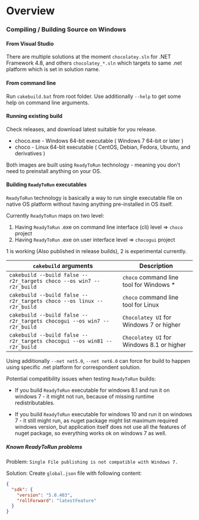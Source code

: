 # Overview

### Compiling / Building Source on Windows

#### From Visual Studio

There are multiple solutions at the moment `chocolatey.sln` for .NET Framework 4.8, and others `chocolatey_*.sln` which targets to same .net platform which is set in solution name.

#### From command line

Run `cakebuild.bat` from root folder. Use additionally `--help` to get some help on command line arguments.

#### Running existing build

Check releases, and download latest suitable for you release.

 * choco.exe - Windows 64-bit executable ( Windows 7 64-bit or later )
 * choco - Linux 64-bit executable ( CentOS, Debian, Fedora, Ubuntu, and derivatives )

Both images are built using `ReadyToRun` technology - meaning you don't need to preinstall anything on your OS.

#### Building `ReadyToRun` executables

`ReadyToRun` technology is basically a way to run single executable file on native OS platform
without having anything pre-installed in OS itself.

Currently `ReadyToRun` maps on two level:
1. Having `ReadyToRun` .exe on command line interface (cli) level => `choco` project
2. Having `ReadyToRun` .exe on user interface level => `chocogui` project

1 is working (Also published in release builds), 2 is experimental currently.

| `cakebuild` arguments | Description                             |
| ------------------------ | --------------------------------------- |
| `cakebuild --build false --r2r_targets choco --os win7 --r2r_build` | `choco` command line tool for Windows * |
| `cakebuild --build false --r2r_targets choco --os linux --r2r_build` | `choco` command line tool for Linux     |
| `cakebuild --build false --r2r_targets chocogui --os win7 --r2r_build` | `Chocolatey UI` for Windows 7 or higher |
| `cakebuild --build false --r2r_targets chocogui --os win81 --r2r_build` | `Chocolatey UI` for Windows 8.1 or higher |

Using additionally `--net net5.0`, `--net net6.0` can force for build to happen using specific .net platform for correspondent solution.

Potential compatibility issues when testing `ReadyToRun` builds:

* If you build `ReadyToRun` executable for windows 8.1 and run it on windows 7 - it might not run, because of missing runtime redistributables.

* If you build `ReadyToRun` executable for windows 10 and run it on windows 7 - it still might run, as nuget package might list maximum required windows version, but application itself does not use all the features of nuget package, so everything works ok on windows 7 as well.

##### Known ReadyToRun problems

Problem: `Single File publishing is not compatible with Windows 7.`

Solution: Create `global.json` file with following content:

```json
{
  "sdk": {
    "version": "5.0.403",
    "rollForward": "latestFeature"
  }
}
```

